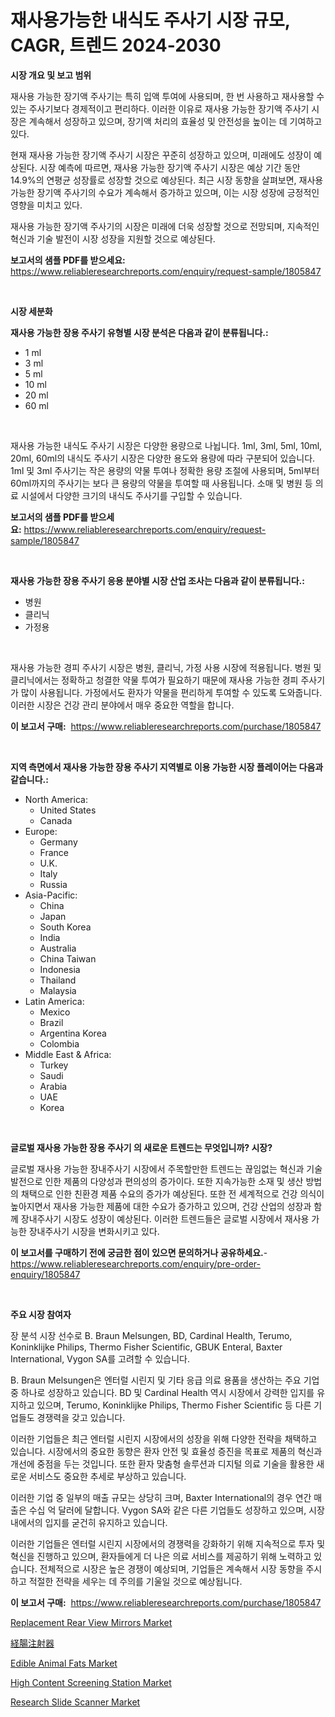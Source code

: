 <p><h1>재사용가능한 내식도 주사기 시장 규모, CAGR, 트렌드 2024-2030</h1></p><p><strong>시장 개요 및 보고 범위</strong></p>
<p><p>재사용 가능한 장기액 주사기는 특히 입액 투여에 사용되며, 한 번 사용하고 재사용할 수 있는 주사기보다 경제적이고 편리하다. 이러한 이유로 재사용 가능한 장기액 주사기 시장은 계속해서 성장하고 있으며, 장기액 처리의 효율성 및 안전성을 높이는 데 기여하고 있다.</p><p>현재 재사용 가능한 장기액 주사기 시장은 꾸준히 성장하고 있으며, 미래에도 성장이 예상된다. 시장 예측에 따르면, 재사용 가능한 장기액 주사기 시장은 예상 기간 동안 14.9%의 연평균 성장률로 성장할 것으로 예상된다. 최근 시장 동향을 살펴보면, 재사용 가능한 장기액 주사기의 수요가 계속해서 증가하고 있으며, 이는 시장 성장에 긍정적인 영향을 미치고 있다.</p><p>재사용 가능한 장기액 주사기의 시장은 미래에 더욱 성장할 것으로 전망되며, 지속적인 혁신과 기술 발전이 시장 성장을 지원할 것으로 예상된다.</p></p>
<p><strong>보고서의 샘플 PDF를 받으세요:</strong> <a href="https://www.reliableresearchreports.com/enquiry/request-sample/1805847">https://www.reliableresearchreports.com/enquiry/request-sample/1805847</a></p>
<p>&nbsp;</p>
<p><strong>시장 세분화</strong></p>
<p><strong>재사용 가능한 장용 주사기 유형별 시장 분석은 다음과 같이 분류됩니다.:</strong></p>
<p><ul><li>1 ml</li><li>3 ml</li><li>5 ml</li><li>10 ml</li><li>20 ml</li><li>60 ml</li></ul></p>
<p>&nbsp;</p>
<p><p>재사용 가능한 내식도 주사기 시장은 다양한 용량으로 나뉩니다. 1ml, 3ml, 5ml, 10ml, 20ml, 60ml의 내식도 주사기 시장은 다양한 용도와 용량에 따라 구분되어 있습니다. 1ml 및 3ml 주사기는 작은 용량의 약물 투여나 정확한 용량 조절에 사용되며, 5ml부터 60ml까지의 주사기는 보다 큰 용량의 약물을 투여할 때 사용됩니다. 소매 및 병원 등 의료 시설에서 다양한 크기의 내식도 주사기를 구입할 수 있습니다.</p></p>
<p><strong>보고서의 샘플 PDF를 받으세요:</strong>&nbsp;<a href="https://www.reliableresearchreports.com/enquiry/request-sample/1805847">https://www.reliableresearchreports.com/enquiry/request-sample/1805847</a></p>
<p>&nbsp;</p>
<p><strong> 재사용 가능한 장용 주사기 응용 분야별 시장 산업 조사는 다음과 같이 분류됩니다.:</strong></p>
<p><ul><li>병원</li><li>클리닉</li><li>가정용</li></ul></p>
<p>&nbsp;</p>
<p><p>재사용 가능한 경피 주사기 시장은 병원, 클리닉, 가정 사용 시장에 적용됩니다. 병원 및 클리닉에서는 정확하고 청결한 약물 투여가 필요하기 때문에 재사용 가능한 경피 주사기가 많이 사용됩니다. 가정에서도 환자가 약물을 편리하게 투여할 수 있도록 도와줍니다. 이러한 시장은 건강 관리 분야에서 매우 중요한 역할을 합니다.</p></p>
<p><strong>이 보고서 구매:</strong>&nbsp; <a href="https://www.reliableresearchreports.com/purchase/1805847">https://www.reliableresearchreports.com/purchase/1805847</a></p>
<p>&nbsp;</p>
<p><strong>지역 측면에서 재사용 가능한 장용 주사기 지역별로 이용 가능한 시장 플레이어는 다음과 같습니다.:</strong></p>
<p><ul>
    <li>
        North America:
        <ul>
            <li>United States</li>
            <li>Canada</li>
        </ul>
    </li>
    <li>
        Europe:
        <ul>
            <li>Germany</li>
            <li>France</li>
            <li>U.K.</li>
            <li>Italy</li>
            <li>Russia</li>
        </ul>
    </li>
    <li>
        Asia-Pacific:
        <ul>
            <li>China</li>
            <li>Japan</li>
            <li>South Korea</li>
            <li>India</li>
            <li>Australia</li>
            <li>China Taiwan</li>
            <li>Indonesia</li>
            <li>Thailand</li>
            <li>Malaysia</li>
        </ul>
    </li>
    <li>
        Latin America:
        <ul>
            <li>Mexico</li>
            <li>Brazil</li>
            <li>Argentina Korea</li>
            <li>Colombia</li>
        </ul>
    </li>
    <li>
        Middle East & Africa:
        <ul>
            <li>Turkey</li>
            <li>Saudi</li>
            <li>Arabia</li>
            <li>UAE</li>
            <li>Korea</li>
        </ul>
    </li>
    </ul></p>
<p>&nbsp;</p>
<p><strong>글로벌 재사용 가능한 장용 주사기 의 새로운 트렌드는 무엇입니까? 시장?</strong></p>
<p><p>글로벌 재사용 가능한 장내주사기 시장에서 주목할만한 트렌드는 끊임없는 혁신과 기술 발전으로 인한 제품의 다양성과 편의성의 증가이다. 또한 지속가능한 소재 및 생산 방법의 채택으로 인한 친환경 제품 수요의 증가가 예상된다. 또한 전 세계적으로 건강 의식이 높아지면서 재사용 가능한 제품에 대한 수요가 증가하고 있으며, 건강 산업의 성장과 함께 장내주사기 시장도 성장이 예상된다. 이러한 트렌드들은 글로벌 시장에서 재사용 가능한 장내주사기 시장을 변화시키고 있다.</p></p>
<p><strong>이 보고서를 구매하기 전에 궁금한 점이 있으면 문의하거나 공유하세요.</strong>- <a href="https://www.reliableresearchreports.com/enquiry/pre-order-enquiry/1805847">https://www.reliableresearchreports.com/enquiry/pre-order-enquiry/1805847</a></p>
<p>&nbsp;</p>
<p><strong>주요 시장 참여자</strong></p>
<p><p>장 분석 시장 선수로 B. Braun Melsungen, BD, Cardinal Health, Terumo, Koninklijke Philips, Thermo Fisher Scientific, GBUK Enteral, Baxter International, Vygon SA를 고려할 수 있습니다.</p><p>B. Braun Melsungen은 엔터럴 시린지 및 기타 응급 의료 용품을 생산하는 주요 기업 중 하나로 성장하고 있습니다. BD 및 Cardinal Health 역시 시장에서 강력한 입지를 유지하고 있으며, Terumo, Koninklijke Philips, Thermo Fisher Scientific 등 다른 기업들도 경쟁력을 갖고 있습니다.</p><p>이러한 기업들은 최근 엔터럴 시린지 시장에서의 성장을 위해 다양한 전략을 채택하고 있습니다. 시장에서의 중요한 동향은 환자 안전 및 효율성 증진을 목표로 제품의 혁신과 개선에 중점을 두는 것입니다. 또한 환자 맞춤형 솔루션과 디지털 의료 기술을 활용한 새로운 서비스도 중요한 추세로 부상하고 있습니다.</p><p>이러한 기업 중 일부의 매출 규모는 상당히 크며, Baxter International의 경우 연간 매출은 수십 억 달러에 달합니다. Vygon SA와 같은 다른 기업들도 성장하고 있으며, 시장 내에서의 입지를 굳건히 유지하고 있습니다.</p><p>이러한 기업들은 엔터럴 시린지 시장에서의 경쟁력을 강화하기 위해 지속적으로 투자 및 혁신을 진행하고 있으며, 환자들에게 더 나은 의료 서비스를 제공하기 위해 노력하고 있습니다. 전체적으로 시장은 높은 경쟁이 예상되며, 기업들은 계속해서 시장 동향을 주시하고 적절한 전략을 세우는 데 주의를 기울일 것으로 예상됩니다.</p></p>
<p><strong>이 보고서 구매:</strong>&nbsp;&nbsp;<a href="https://www.reliableresearchreports.com/purchase/1805847">https://www.reliableresearchreports.com/purchase/1805847</a></p>
<p><p><a href="https://issuu.com/reportprime-2/docs/replacement-rear-view-mirrors-market-size-2030.ppt">Replacement Rear View Mirrors Market</a></p><p><a href="https://github.com/oafhukehf4709715/Market-Research-Report-List-1/blob/main/9279389185673.md">経腸注射器</a></p><p><a href="https://crocus-run-b5a.notion.site/Edible-Animal-Fats-Market-Research-Report-Provides-Critical-Insights-that-can-help-Shape-Business-De-a53611dfc8d04934b4fef6c9903dd3a4">Edible Animal Fats Market</a></p><p><a href="https://github.com/WillieWoodard/Market-Research-Report-List-3/blob/main/high-content-screening-station-market.md">High Content Screening Station Market</a></p><p><a href="https://github.com/marloy8/Market-Research-Report-List-3/blob/main/research-slide-scanner-market.md">Research Slide Scanner Market</a></p></p>
